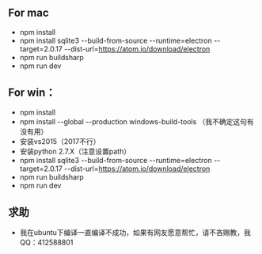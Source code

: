 ## For mac

- npm install
- npm install sqlite3 --build-from-source --runtime=electron --target=2.0.17 --dist-url=https://atom.io/download/electron
- npm run buildsharp
- npm run dev

## For win：

- npm install
- npm install --global --production windows-build-tools   （我不确定这句有没有用）
- 安装vs2015（2017不行）
- 安装python 2.7.X（注意设置path）
- npm install sqlite3 --build-from-source --runtime=electron --target=2.0.17 --dist-url=https://atom.io/download/electron
- npm run buildsharp
- npm run dev

## 求助

- 我在ubuntu下编译一直编译不成功，如果有网友愿意帮忙，请不吝赐教，我QQ：412588801